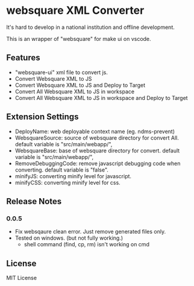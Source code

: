 # websquare XML Converter

It's hard to develop in a national institution and offline development.

This is an wrapper of "websquare" for make ui on vscode.

## Features

- "websquare-ui" xml file to convert js.
- Convert Websquare XML to JS
- Convert Websquare XML to JS and Deploy to Target
- Convert All Websquare XML to JS in workspace
- Convert All Websquare XML to JS in workspace and Deploy to Target

## Extension Settings

- DeployName: web deployable context name (eg. ndms-prevent)
- WebsquareSource: source of websquare directory for convert All. default variable is "src/main/webapp/",
- WebsquareBase: base of websquare directory for convert. default variable is "src/main/webapp/",
- RemoveDebuggingCode: remove javascript debugging code when converting. default variable is "false".
- minifyJS: converting minify level for javascript.
- minifyCSS: converting minify level for css.

## Release Notes

### 0.0.5

- Fix websqaure clean error. Just remove generated files only.
- Tested on windows. (but not fully working.)
  - shell command (find, cp, rm) isn't working on cmd

## License

MIT License
